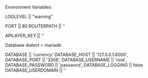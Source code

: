 Environment Variables:

LOGLEVEL || "warning"

PORT || 80
ROUTERPATH || ''

APILAYER_KEY || ''

Database dialect = mariadb

DATABASE || 'currency'
DATABASE_HOST || '127.0.0.1:8000',
DATABASE_PORT || '3306',
DATABASE_USERNAME || 'root',
DATABASE_PASSWORD || 'password',
DATABASE_LOGGING || false
DATABASE_USERDOMAIN || ''


